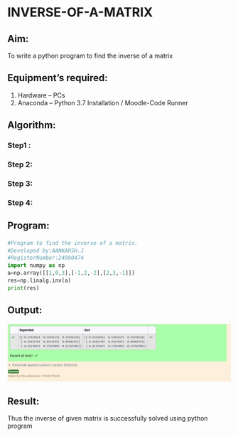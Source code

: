 # INVERSE-OF-A-MATRIX
## Aim:
To write a python program to find the inverse of a matrix
## Equipment’s required:
1. 	Hardware – PCs
2. 	Anaconda – Python 3.7 Installation / Moodle-Code Runner
## Algorithm:
### Step1 : 
### Step 2: 
### Step 3: 
### Step 4: 

## Program:
```Python
#Program to find the inverse of a matrix.
#Developed by:AANKARSH.J
#RegisterNumber:24900474
import numpy as np
a=np.array([[1,0,3],[-1,2,-2],[2,3,-1]])
res=np.linalg.inv(a)
print(res)
```
## Output:
![alt text](<Screenshot 2024-11-02 061738.png>)
## Result:
Thus the inverse of given matrix is successfully solved using python program

